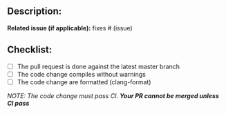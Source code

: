 ## Description:

**Related issue (if applicable):** fixes # (issue)

## Checklist:
- [ ] The pull request is done against the latest master branch
- [ ] The code change compiles without warnings
- [ ] The code change are formatted (clang-format)

_NOTE: The code change must pass CI. **Your PR cannot be merged unless CI pass**_
